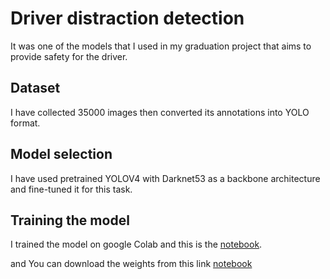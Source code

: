 
# Driver distraction detection 

It was one of the models that I used in my graduation project that aims to provide safety for the driver.


## Dataset
I have collected 35000 images then converted its annotations into YOLO format.


## Model selection

I have used pretrained YOLOV4 with Darknet53 as a backbone architecture and fine-tuned it for this task.


## Training the model

I trained the model on google Colab and this is the [notebook](https://colab.research.google.com/drive/1l1JTl0IO2YK_zOda_K5Qyy54sEtDPl3W?usp=sharing). 

and You can download the weights from this link [notebook](https://drive.google.com/file/d/1-HxhZHPRMDepiPdqHqa-waEDffMlCF5O/view?usp=drive_link)
